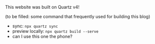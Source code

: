 This website was built on Quartz v4!

(to be filled: some command that frequently used for building this blog)


* sync: `npx quartz sync`
* preview locally: `npx quartz build --serve`
* can I use this one the phone?